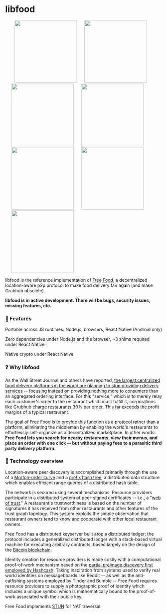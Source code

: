 # libfood

<p float="left">
	<img style="margin-left: 30px;" src="https://github.com/noahlevenson/libfood/blob/master/screens/order_detail.jpg" height="200" />
	<img style="margin-left: 20px;" src="https://github.com/noahlevenson/libfood/blob/master/screens/menu_editor.jpg" height="200" />
	<img style="margin-left: 20px;" src="https://github.com/noahlevenson/libfood/blob/master/screens/chat.jpg" height="200" />
	<img style="margin-left: 20px;" src="https://github.com/noahlevenson/libfood/blob/master/screens/trust_network.jpg" height="200" />
	<img style="margin-left: 20px;" src="https://github.com/noahlevenson/libfood/blob/master/screens/console.jpg" height="200" />
	<img style="margin-left: 20px;" src="https://github.com/noahlevenson/libfood/blob/master/screens/rest_list.png" height="200">
	<!-- <img style="margin-left: 20px;" src="https://github.com/noahlevenson/libfood/blob/master/screens/add_item.jpg" height="200" /> -->
	<img style="margin-left: 20px;" src="https://github.com/noahlevenson/libfood/blob/master/screens/checkout.png" height="200" />
</p>

libfood is the reference implementation of [Free Food](https://freefood.is), a decentralized location-aware p2p protocol to make food delivery fair again (and make Grubhub obsolete).

**libfood is in active development. There will be bugs, security issues, missing features, etc.**

### :brain: Features
Portable across JS runtimes: Node.js, browsers, React Native (Android only)

Zero dependencies under Node.js and the browser, ~3 shims required under React Native


Native crypto under React Native

### :question: Why libfood
As the Wall Street Journal and others have reported, [the largest centralized food delivery platforms in the world are planning to stop providing delivery services](https://www.wsj.com/articles/strategy-behind-blockbuster-grubhub-deal-dont-deliver-11593266407) -- focusing instead on providing nothing more to consumers than an aggregated ordering interface. For this "service," which is to merely relay each customer's order to the restaurant which must fulfill it, corporations like Grubhub charge restaurants 30% per order. This far exceeds the profit margins of a typical restaurant.

The goal of Free Food is to provide this function as a protocol rather than a platform, eliminating the middleman by enabling the world's restaurants to effortlessly self-organize as a decentralized marketplace. In other words: **Free Food lets you search for nearby restaurants, view their menus, and place an order with one click -- but without paying fees to a parasitic third party delivery platform.**

### :floppy_disk: Technology overview
Location-aware peer discovery is accomplished primarily through the use of a [Morton-order curve](https://en.wikipedia.org/wiki/Z-order_curve) and a [prefix hash tree](https://people.eecs.berkeley.edu/~sylvia/papers/pht.pdf), a distributed data structure which enables efficient range queries of a distributed hash table.

The network is secured using several mechanisms: Resource providers participate in a distributed system of peer-signed certificates -- i.e., a "[web of trust](https://en.wikipedia.org/wiki/Web_of_trust)." A restaurant's trustworthiness is based on the number of signatures it has received from other restaurants and other features of the trust graph topology. This system exploits the simple observation that restaurant owners tend to know and cooperate with other local restaurant owners.

Free Food has a distributed keyserver built atop a distributed ledger; the protocol includes a generalized distributed ledger with a stack-based virtual machine for executing arbitrary contracts, based largely on the design of the [Bitcoin blockchain](https://bitcoin.org/bitcoin.pdf).

Identity creation for resource providers is made costly with a computational proof-of-work mechanism based on the [partial preimage discovery first employed by Hashcash](https://en.wikipedia.org/wiki/Hashcash). Taking inspiration from systems used to verify real world identities on messageboards like Reddit -- as well as the anti-catfishing systems employed by Tinder and Bumble -- Free Food requires resource providers to supply a photographic proof of identity which includes a unique symbol which is mathematically bound to the proof-of-work associated with their public key.

Free Food implements [STUN](https://tools.ietf.org/html/rfc5389) for NAT traversal.
